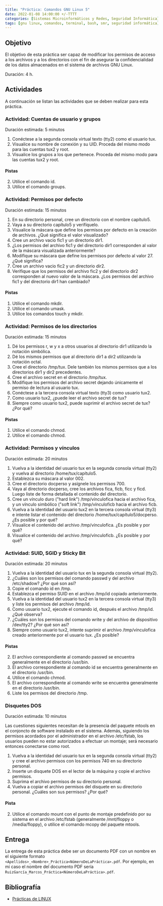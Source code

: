 ```yaml
---
title: "Práctica: Comandos GNU Linux 5"
date: 2022-01-08 14:00:00 +/-TTTT
categories: [Sistemas Microinformáticos y Redes, Seguridad Informática]
tags: [gnu linux, comandos, terminal, bash, smr, seguridad informática]
---
```


## Objetivo

El objetivo de esta práctica ser capaz de modificar los permisos de acceso a los archivos y a los directorios con el fin de asegurar la confidencialidad de los datos almacenados en el sistema de archivos GNU Linux.

Duración: 4 h.

## Actividades

A continuación se listan las actividades que se deben realizar para esta práctica.

### Actividad: Cuentas de usuario y grupos

Duración estimada: 5 minutos

1. Conéctese a la segunda consola virtual texto (tty2) como el usuario tux.
2. Visualice su nombre de conexión y su UID. Proceda del mismo modo para las cuentas tux2 y root.
3. Visualice los grupos a los que pertenece. Proceda del mismo modo para las cuentas tux2 y root.

#### Pistas
2. Utilice el comando id.
3. Utilice el comando groups.

### Actividad: Permisos por defecto

Duración estimada: 15 minutos

1. En su directorio personal, cree un directorio con el nombre capítulo5.
2. Vaya a su directorio capítulo5 y verifíquelo.
3. Visualice la máscara que define los permisos por defecto en la creación de archivos. ¿Qué significa el valor visualizado?
4. Cree un archivo vacio fic1 y un directorio dir1.
5. ¿Los permisos del archivo fic1 y del directorio dir1 corresponden al valor de la máscara visualizada anteriormente?
6. Modifique su máscara que define los permisos por defecto al valor 27. ¿Qué significa?
7. Cree un archivo vacio fic2 y un directorio dir2.
8. Verifique que los permisos del archivo fic2 y del directorio dir2 corresponden al nuevo valor de la máscara. ¿Los permisos del archivo fic1 y del directorio dir1 han cambiado?

#### Pistas
1. Utilice el comando mkdir.
3. Utilice el comando umask.
4. Utilice los comandos touch y mkdir.

### Actividad: Permisos de los directorios

Duración estimada: 15 minutos

1. Dé los permisos r, w y x a otros usuarios al directorio dir1 utilizando la notación simbólica.
2. Dé los mismos permisos que al directorio dir1 a dir2 utilizando la notación octal.
3. Cree el directorio /tmp/tux. Dele también los mismos permisos que a los directorios dir1 y dir2 precedentes.
4. Cree el archivo secret en el directorio /tmp/tux.
5. Modifique los permisos del archivo secret dejando únicamente el permiso de lectura al usuario tux.
6. Conéctese a la tercera consola virtual texto (tty3) como usuario tux2.
7. Como usuario tux2, ¿puede leer el archivo secret de tux?
8. Siempre como usuario tux2, puede suprimir el archivo secret de tux? ¿Por qué?

#### Pistas

1. Utilice el comando chmod.
2. Utilice el comando chmod.

### Actividad: Permisos y vínculos

Duración estimada: 20 minutos

1. Vuelva a la identidad del usuario tux en la segunda consola virtual (tty2) y vuelva al directorio /home/tux/capítulo5.
2. Establezca su máscara al valor 002.
3. Cree el directorio docperso y asígnele los permisos 700.
4. Vaya al directorio docperso, cree los archivos fica, ficb, ficc y ficd. Luego liste de forma detallada el contenido del directorio.
5. Cree un vínculo duro ("hard link") /tmp/vínculofica hacia el archivo fica, y un vínculo simbólico ("soft link") /tmp/vínculoficb hacia el archivo ficb.
6. Vuelva a la identidad del usuario tux2 en la tercera consola virtual (tty3) e intente listar el contenido del directorio /home/tux/capítulo5/docperso. ¿Es posible y por qué?
7. Visualice el contenido del archivo /tmp/vínculofica. ¿Es posible y por qué?
8. Visualice el contenido del archivo /tmp/vínculoficb. ¿Es posible y por qué?

### Actividad: SUID, SGID y Sticky Bit

Duración estimada: 20 minutos

1. Vuelva a la identidad del usuario tux en la segunda consola virtual (tty2).
2. ¿Cuáles son los permisos del comando passwd y del archivo /etc/shadow? ¿Por qué son así?
3. Copie el comando id en /tmp.
4. Establezca el permiso SUID en el archivo /tmp/id copiado anteriormente.
5. Vuelva a la identidad del usuario tux2 en la tercera consola virtual (tty3) y liste los permisos del archivo /tmp/id.
6. Como usuario tux2, ejecute el comando id, después el archivo /tmp/id. ¿Qué observa?
7. ¿Cuáles son los permisos del comando write y del archivo de dispositivo /dev/tty2? ¿Por qué son así?
8. Siempre como usuario tux2, intente suprimir el archivo /tmp/vínculofica creado anteriormente por el usuario tux. ¿Es posible?

#### Pistas

2. El archivo correspondiente al comando passwd se encuentra generalmente en el directorio /usr/bin.
3. El archivo correspondiente al comando id se encuentra generalmente en el directorio /usr/bin.
4. Utilice el comando chmod.
7. El archivo correspondiente al comando write se encuentra generalmente en el directorio /usr/bin.
8. Liste los permisos del directorio /tmp.

### Disquetes DOS

Duración estimada: 10 minutos

Las cuestiones siguientes necesitan de la presencia del paquete mtools en el conjoncto de software instalado en el sistema. Además, siguiendo los permisos acordados por el administrador en el archivo /etc/fstab, los usuarios pueden no estar autorizados a efectuar un montaje; será necesario entonces conectarse como root.
1. Vuelva a la identidad del usuario tux en la segunda consola virtual (tty2) y cree el archivo permisos con los permisos 740 en su directorio personal.
2. Inserte un disquete DOS en el lector de la máquina y copie el archivo permisos.
3. Suprima el archivo permisos de su directorio personal.
4. Vuelva a copiar el archivo permisos del disquete en su directorio personal. ¿Cuáles son sus permisos? ¿Por qué?

#### Pista

2. Utilice el comando mount con el punto de montaje predefinido por su sistema en el archivo /etc/fstab (generalmente /mnt/floppy o /media/floppy), o utilice el comando mcopy del paquete mtools.

## Entrega

La entrega de esta práctica debe ser un documento PDF con un nombre en el siguiente formato `<Apellidos>_<Nombre>_Práctica<NúmeroDeLaPráctica>.pdf`. Por ejemplo, en mi caso el nombre del documento PDF sería `RuizGarcía_Marcos_Práctica<NúmeroDeLaPráctica>.pdf`.

## Bibliografía

- [Prácticas de LINUX](https://www.ediciones-eni.com/open/mediabook.aspx?idR=0a8c20d27a126debe5747e874c9710ed)

